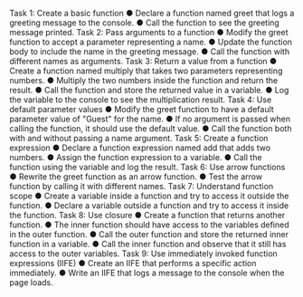Task 1: Create a basic function
●	Declare a function named greet that logs a greeting message to the console.
●	Call the function to see the greeting message printed.
Task 2: Pass arguments to a function
●	Modify the greet function to accept a parameter representing a name.
●	Update the function body to include the name in the greeting message.
●	Call the function with different names as arguments.
Task 3: Return a value from a function
●	Create a function named multiply that takes two parameters representing numbers.
●	Multiply the two numbers inside the function and return the result.
●	Call the function and store the returned value in a variable.
●	Log the variable to the console to see the multiplication result.
Task 4: Use default parameter values
●	Modify the greet function to have a default parameter value of "Guest" for the name.
●	If no argument is passed when calling the function, it should use the default value.
●	Call the function both with and without passing a name argument.
Task 5: Create a function expression
●	Declare a function expression named add that adds two numbers.
●	Assign the function expression to a variable.
●	Call the function using the variable and log the result.
Task 6: Use arrow functions
●	Rewrite the greet function as an arrow function.
●	Test the arrow function by calling it with different names.
Task 7: Understand function scope
●	Create a variable inside a function and try to access it outside the function.
●	Declare a variable outside a function and try to access it inside the function.
Task 8: Use closure
●	Create a function that returns another function.
●	The inner function should have access to the variables defined in the outer function.
●	Call the outer function and store the returned inner function in a variable.
●	Call the inner function and observe that it still has access to the outer variables.
Task 9: Use immediately invoked function expressions (IIFE)
●	Create an IIFE that performs a specific action immediately.
●	Write an IIFE that logs a message to the console when the page loads.
